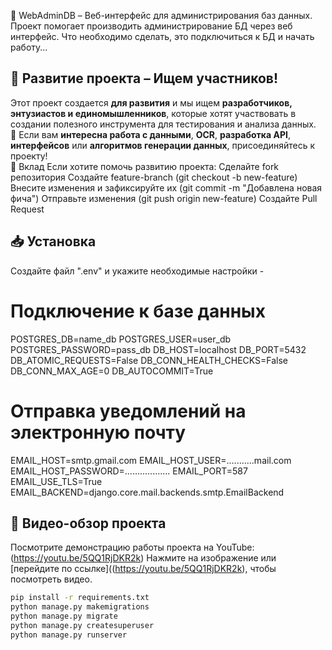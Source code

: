 📌 WebAdminDB – Веб-интерфейс для администрирования баз данных.
Проект помогает производить администрирование БД через веб интерфейс. Что необходимо сделать, это подключиться к БД и начать работу...


## 🚀 Развитие проекта – Ищем участников!  
Этот проект создается **для развития** и мы ищем **разработчиков, энтузиастов и единомышленников**, которые хотят участвовать в создании полезного инструмента для тестирования и анализа данных.  
🔹 Если вам **интересна работа с данными**, **OCR**, **разработка API**, **интерфейсов** или **алгоритмов генерации данных**, присоединяйтесь к проекту!  
🤝 Вклад
Если хотите помочь развитию проекта:
Сделайте fork репозитория
Создайте feature-branch (git checkout -b new-feature)
Внесите изменения и зафиксируйте их (git commit -m "Добавлена новая фича")
Отправьте изменения (git push origin new-feature)
Создайте Pull Request


## 📥 Установка  
Создайте файл ".env" и укажите необходимые настройки -
# Подключение к базе данных
POSTGRES_DB=name_db
POSTGRES_USER=user_db
POSTGRES_PASSWORD=pass_db
DB_HOST=localhost
DB_PORT=5432
DB_ATOMIC_REQUESTS=False
DB_CONN_HEALTH_CHECKS=False
DB_CONN_MAX_AGE=0
DB_AUTOCOMMIT=True
# Отправка уведомлений на электронную почту
EMAIL_HOST=smtp.gmail.com
EMAIL_HOST_USER=...........mail.com
EMAIL_HOST_PASSWORD=..................
EMAIL_PORT=587
EMAIL_USE_TLS=True
EMAIL_BACKEND=django.core.mail.backends.smtp.EmailBackend

## 🎥 Видео-обзор проекта
Посмотрите демонстрацию работы проекта на YouTube:
(https://youtu.be/5QQ1RjDKR2k)
Нажмите на изображение или [перейдите по ссылке]((https://youtu.be/5QQ1RjDKR2k), чтобы посмотреть видео.


```bash
pip install -r requirements.txt
python manage.py makemigrations
python manage.py migrate
python manage.py createsuperuser
python manage.py runserver



